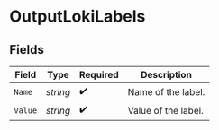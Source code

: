 # OutputLokiLabels


## Fields

| Field               | Type                | Required            | Description         |
| ------------------- | ------------------- | ------------------- | ------------------- |
| `Name`              | *string*            | :heavy_check_mark:  | Name of the label.  |
| `Value`             | *string*            | :heavy_check_mark:  | Value of the label. |
